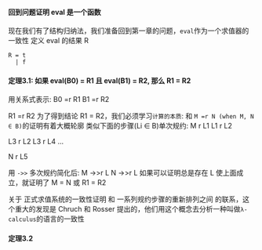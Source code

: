 #### 回到问题证明 eval 是一个函数
现在我们有了结构归纳法，我们准备回到第一章的问题，`eval`作为一个求值器的一致性
定义 eval 的结果 R
```BNF
R = t
  | f
```
#### 定理3.1: 如果 eval(B0) = R1 且 eval(B1) = R2, 那么 R1 = R2
用关系式表示:
B0  =r  R1
B1  =r  R2

R1  =r  R2
为了得到结论 R1 = R2，我们必须学习`计算的本质`: 和 `M =r N (when M, N ∈ B)`的证明有着大概轮廓
类似下面的步骤(Li ∈ B)单次规约:
M   r  L1
L1  r  L2

L3  r  L2
L3  r  L4
...
<!-- L5  r  L4 -->
N   r  L5

用 `->>` 多次规约简化后:
M   ->>r   L
N   ->>r   L
如果可以证明总是存在 L 使上面成立，就证明了 M = N 或 R1 = R2

关于 正式求值系统的一致性证明 和 一系列规约步骤的重新排列之间 的联系，这个重大的发现是 Chruch 和 Rosser 提出的，他们用这个概念去分析一种叫做`λ-calculus`的语言的一致性
#### 定理3.2
